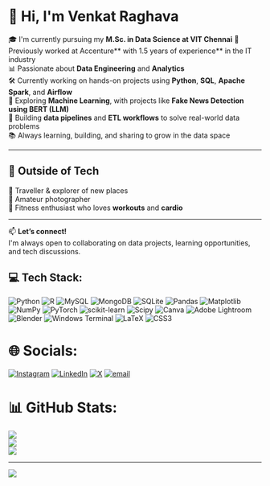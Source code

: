 # 👋 Hi, I'm Venkat Raghava

🎓 I'm currently pursuing my **M.Sc. in Data Science at VIT Chennai** 
💼 Previously worked at Accenture** with 1.5 years of experience** in the IT industry  
📊 Passionate about **Data Engineering** and **Analytics**  
🛠️ Currently working on hands-on projects using **Python**, **SQL**, **Apache Spark**, and **Airflow**  
🤖 Exploring **Machine Learning**, with projects like **Fake News Detection using BERT (LLM)**  
🚀 Building **data pipelines** and **ETL workflows** to solve real-world data problems  
📚 Always learning, building, and sharing to grow in the data space  

---

## 🌱 Outside of Tech

🧳 Traveller & explorer of new places  
📸 Amateur photographer  
💪 Fitness enthusiast who loves **workouts** and **cardio**

---

📫 **Let’s connect!**  
I'm always open to collaborating on data projects, learning opportunities, and tech discussions.




## 💻 Tech Stack:
![Python](https://img.shields.io/badge/python-3670A0?style=for-the-badge&logo=python&logoColor=ffdd54) ![R](https://img.shields.io/badge/r-%23276DC3.svg?style=for-the-badge&logo=r&logoColor=white) ![MySQL](https://img.shields.io/badge/mysql-4479A1.svg?style=for-the-badge&logo=mysql&logoColor=white) ![MongoDB](https://img.shields.io/badge/MongoDB-%234ea94b.svg?style=for-the-badge&logo=mongodb&logoColor=white) ![SQLite](https://img.shields.io/badge/sqlite-%2307405e.svg?style=for-the-badge&logo=sqlite&logoColor=white) ![Pandas](https://img.shields.io/badge/pandas-%23150458.svg?style=for-the-badge&logo=pandas&logoColor=white) ![Matplotlib](https://img.shields.io/badge/Matplotlib-%23ffffff.svg?style=for-the-badge&logo=Matplotlib&logoColor=black) ![NumPy](https://img.shields.io/badge/numpy-%23013243.svg?style=for-the-badge&logo=numpy&logoColor=white) ![PyTorch](https://img.shields.io/badge/PyTorch-%23EE4C2C.svg?style=for-the-badge&logo=PyTorch&logoColor=white) ![scikit-learn](https://img.shields.io/badge/scikit--learn-%23F7931E.svg?style=for-the-badge&logo=scikit-learn&logoColor=white) ![Scipy](https://img.shields.io/badge/SciPy-%230C55A5.svg?style=for-the-badge&logo=scipy&logoColor=%white) ![Canva](https://img.shields.io/badge/Canva-%2300C4CC.svg?style=for-the-badge&logo=Canva&logoColor=white) ![Adobe Lightroom](https://img.shields.io/badge/Adobe%20Lightroom-31A8FF.svg?style=for-the-badge&logo=Adobe%20Lightroom&logoColor=white) ![Blender](https://img.shields.io/badge/blender-%23F5792A.svg?style=for-the-badge&logo=blender&logoColor=white) ![Windows Terminal](https://img.shields.io/badge/Windows%20Terminal-%234D4D4D.svg?style=for-the-badge&logo=windows-terminal&logoColor=white) ![LaTeX](https://img.shields.io/badge/latex-%23008080.svg?style=for-the-badge&logo=latex&logoColor=white) ![CSS3](https://img.shields.io/badge/css3-%231572B6.svg?style=for-the-badge&logo=css3&logoColor=white)
# 🌐 Socials:
[![Instagram](https://img.shields.io/badge/Instagram-%23E4405F.svg?logo=Instagram&logoColor=white)](https://instagram.com/https://www.instagram.com/raghava728/) [![LinkedIn](https://img.shields.io/badge/LinkedIn-%230077B5.svg?logo=linkedin&logoColor=white)](https://linkedin.com/in/https://www.linkedin.com/in/venkat-raghava-928171246/) [![X](https://img.shields.io/badge/X-black.svg?logo=X&logoColor=white)](https://x.com/https://x.com/VenkatRagh15219) [![email](https://img.shields.io/badge/Email-D14836?logo=gmail&logoColor=white)](mailto:raghavavenkat49@gmail.com) 
# 📊 GitHub Stats:
![](https://github-readme-stats.vercel.app/api?username=Raghava716&theme=merko&hide_border=false&include_all_commits=true&count_private=true)<br/>
![](https://nirzak-streak-stats.vercel.app/?user=Raghava716&theme=merko&hide_border=false)<br/>
![](https://github-readme-stats.vercel.app/api/top-langs/?username=Raghava716&theme=merko&hide_border=false&include_all_commits=true&count_private=true&layout=compact)

---
[![](https://visitcount.itsvg.in/api?id=Raghava716&icon=0&color=0)](https://visitcount.itsvg.in)

<!-- Proudly created with GPRM ( https://gprm.itsvg.in ) -->
